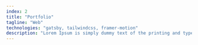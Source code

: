 ```yaml
---
index: 2
title: "Portfolio"
tagline: "Web"
technologies: "gatsby, tailwindcss, framer-motion"
description: "Lorem Ipsum is simply dummy text of the printing and typesetting industry. Lorem Ipsum has been the industry's standard dummy text ever since the 1500s, when an unknown printer took a galley of type and scrambled it to make a type specimen book. It has survived not only five centuries, but also the leap into e"
---
```


